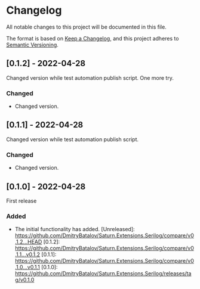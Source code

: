 # Changelog

All notable changes to this project will be documented in this file.

The format is based on [Keep a Changelog](https://keepachangelog.com/en/1.0.0/),
and this project adheres to [Semantic Versioning](https://semver.org/spec/v2.0.0.html).

## [0.1.2] - 2022-04-28

Changed version while test automation publish script. One more try.

### Changed
- Changed version.

## [0.1.1] - 2022-04-28

Changed version while test automation publish script.

### Changed
- Changed version.

## [0.1.0] - 2022-04-28

First release

### Added
- The initial functionality has added.
[Unreleased]: https://github.com/DmitryBatalov/Saturn.Extensions.Serilog/compare/v0.1.2...HEAD
[0.1.2]: https://github.com/DmitryBatalov/Saturn.Extensions.Serilog/compare/v0.1.1...v0.1.2
[0.1.1]: https://github.com/DmitryBatalov/Saturn.Extensions.Serilog/compare/v0.1.0...v0.1.1
[0.1.0]: https://github.com/DmitryBatalov/Saturn.Extensions.Serilog/releases/tag/v0.1.0
